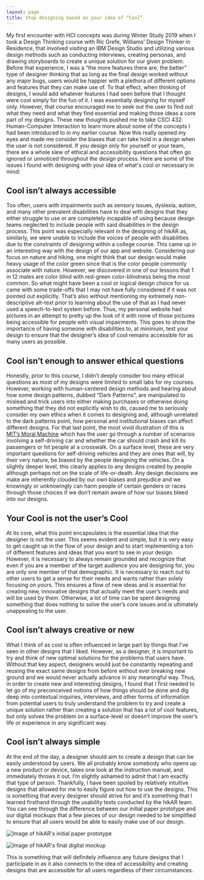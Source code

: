```yaml
---
layout: page
title: Stop designing based on your idea of “Cool”
---
```


My first encounter with HCI concepts was during Winter Study 2019 when I took a Design Thinking course with Ric Grefe, Williams’ Design Thinker in Residence, that involved visiting an IBM Design Studio and utilizing various design methods such as conducting interviews, creating personas, and drawing storyboards to create a unique solution for our given problem. Before that experience, I was a “the more features there are, the better” type of designer thinking that as long as the final design worked without any major bugs, users would be happier with a plethora of different options and features that they can make use of. To that effect, when thinking of designs, I would add whatever features I had seen before that I thought were cool simply for the fun of it. I was essentially designing for myself only. However, that course encouraged me to seek out the user to find out what they need and what they find essential and making those ideas a core part of my designs. These new thoughts pushed me to take CSCI 432: Human-Computer Interaction to learn more about some of the concepts I had been introduced to in my earlier course. Now this really opened my eyes and made me consider the biases that can take hold in a design when the user is not considered. If you design only for yourself or your team, there are a whole slew of ethical and accessibility questions that often go ignored or unnoticed throughout the design process. Here are some of the issues I found with designing with your idea of what's cool or necessary in mind:

## Cool isn’t always accessible

Too often, users with impairments such as sensory issues, dyslexia, autism, and many other prevalent disabilities have to deal with designs that they either struggle to use or are completely incapable of using because design teams neglected to include people with said disabilities in the design process. This point was especially relevant in the designing of hikAR as, similarly, we were unable to include the voices of people with disabilities due to the constraints of designing within a college course. This came up in an interesting way with the design of our app and website. Considering our focus on nature and hiking, one might think that our design would make heavy usage of the color green since that is the color people commonly associate with nature. However, we discovered in one of our lessons that 1 in 12 males are color blind with red-green color-blindness being the most common. So what might have been a cool or logical design choice for us came with some trade-offs that I may not have fully considered if it was not pointed out explicitly. That’s also without mentioning my extremely non-descriptive alt-text prior to learning about the use of that as I had never used a speech-to-text system before. Thus, my personal website had pictures in an attempt to pretty up the look of it with none of those pictures being accessible for people with visual impairments. This goes to show the importance of having someone with disabilities to, at minimum, test your design to ensure that the designer’s idea of cool remains accessible for as many users as possible.

## Cool isn’t enough to answer ethical questions

Honestly, prior to this course, I didn’t deeply consider too many ethical questions as most of my designs were limited to small labs for my courses. However, working with human-centered design methods and hearing about how some design patterns, dubbed “Dark Patterns”, are manipulated to mislead and trick users into either making purchases or otherwise doing something that they did not explicitly wish to do, caused me to seriously consider my own ethics when it comes to designing and, although unrelated to the dark patterns point, how personal and institutional biases can affect different designs. For that last point, the most vivid illustration of this is [MIT’s Moral Machine](http://moralmachine.mit.edu/) which has the user go through a number of scenarios involving a self-driving car and whether the car should crash and kill its passengers or hit people at a crosswalk. On a surface level, these are very important questions for self-driving vehicles and they are ones that will, by their very nature, be biased by the people designing the vehicles. On a slightly deeper level, this clearly applies to any designs created by people although perhaps not on the scale of life-or-death. Any design decisions we make are inherently clouded by our own biases and prejudice and we knowingly or unknowingly can harm people of certain genders or races through those choices if we don’t remain aware of how our biases bleed into our designs.

## Your Cool is not the user’s Cool

At its core, what this point encapsulates is the essential idea that the designer is not the user. This seems evident and simple, but it is very easy to get caught up in the flow of your design and to start implementing a ton of different features and ideas that you want to see in your design. However, it is necessary to always remain grounded and recognize that even if you are a member of the target audience you are designing for, you are only one member of that demographic. It is necessary to reach out to other users to get a sense for their needs and wants rather than solely focusing on yours. This ensures a flow of new ideas and is essential for creating new, innovative designs that actually meet the user’s needs and will be used by them. Otherwise, a lot of time can be spent designing something that does nothing to solve the user’s core issues and is ultimately unappealing to the user.

## Cool isn’t always creative or new

What I think of as cool is often influenced in large part by things that I’ve seen in other designs that I liked. However, as a designer, it is important to try and think of new optimal solutions for the problems that users have. Without that key aspect, designers would just be constantly repeating and reusing the exact same designs from before without ever breaking new ground and we would never actually advance in any meaningful way. Thus, in order to create new and interesting designs, I found that I first needed to let go of my preconceived notions of how things should be done and dig deep into contextual inquiries, interviews, and other forms of information from potential users to truly understand the problem to try and create a unique solution rather than creating a solution that has a lot of cool features, but only solves the problem on a surface-level or doesn’t improve the user’s life or experience in any significant way.

## Cool isn’t always simple

At the end of the day, a designer should aim to create a design that can be easily understood by users. We all probably know somebody who opens up a new product or device, takes one look at the instruction manual, and immediately throws it out. I’m slightly ashamed to admit that I am exactly that type of person. Thankfully, I have been spoiled by relatively intuitive designs that allowed for me to easily figure out how to use the designs. This is something that every designer should strive for and it’s something that I learned firsthand through the usability tests conducted by the hikAR team. You can see through the difference between our initial paper prototype and our digital mockups that a few pieces of our design needed to be simplified to ensure that all users would be able to easily make use of our design.

![Image of hikAR's initial paper prototype](\img\prototype.jpeg)

![Image of hikAR's final digital mockup](\img\mockup.png)

This is something that will definitely influence any future designs that I participate in as it also connects to the idea of accessibility and creating designs that are accessible for all users regardless of their circumstances.
